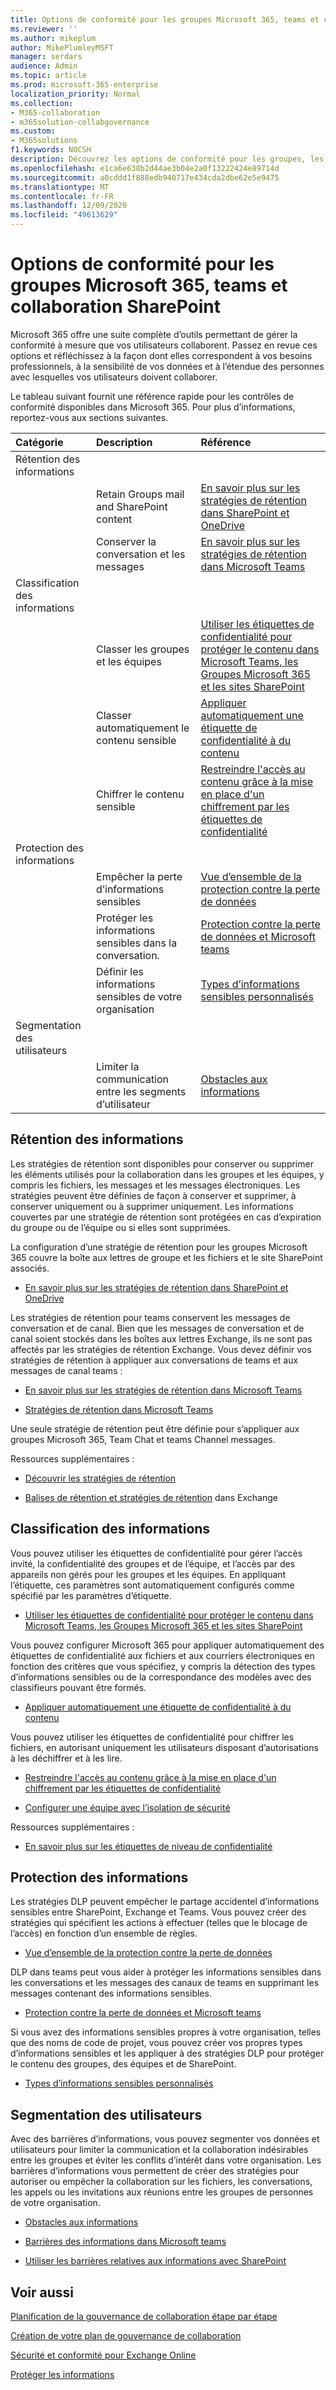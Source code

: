 ```yaml
---
title: Options de conformité pour les groupes Microsoft 365, teams et collaboration SharePoint
ms.reviewer: ''
ms.author: mikeplum
author: MikePlumleyMSFT
manager: serdars
audience: Admin
ms.topic: article
ms.prod: microsoft-365-enterprise
localization_priority: Normal
ms.collection:
- M365-collaboration
- m365solution-collabgovernance
ms.custom:
- M365solutions
f1.keywords: NOCSH
description: Découvrez les options de conformité pour les groupes, les équipes et la collaboration SharePoint de Microsoft 365.
ms.openlocfilehash: e1ca6e638b2d44ae3b04e2a0f13222424e89714d
ms.sourcegitcommit: a0cddd1f888edb940717e434cda2dbe62e5e9475
ms.translationtype: MT
ms.contentlocale: fr-FR
ms.lasthandoff: 12/09/2020
ms.locfileid: "49613629"
---
```

# <a name="compliance-options-for-microsoft-365-groups-teams-and-sharepoint-collaboration"></a>Options de conformité pour les groupes Microsoft 365, teams et collaboration SharePoint

Microsoft 365 offre une suite complète d’outils permettant de gérer la conformité à mesure que vos utilisateurs collaborent. Passez en revue ces options et réfléchissez à la façon dont elles correspondent à vos besoins professionnels, à la sensibilité de vos données et à l’étendue des personnes avec lesquelles vos utilisateurs doivent collaborer.

Le tableau suivant fournit une référence rapide pour les contrôles de conformité disponibles dans Microsoft 365. Pour plus d’informations, reportez-vous aux sections suivantes.

|Catégorie|Description|Référence|
|:-------|:----------|:--------|
|Rétention des informations|||
||Retain Groups mail and SharePoint content|[En savoir plus sur les stratégies de rétention dans SharePoint et OneDrive](https://docs.microsoft.com/microsoft-365/compliance/retention-policies-sharepoint)|
||Conserver la conversation et les messages|[En savoir plus sur les stratégies de rétention dans Microsoft Teams](https://docs.microsoft.com/microsoft-365/compliance/retention-policies-teams)|
|Classification des informations|||
||Classer les groupes et les équipes|[Utiliser les étiquettes de confidentialité pour protéger le contenu dans Microsoft Teams, les Groupes Microsoft 365 et les sites SharePoint](https://docs.microsoft.com/microsoft-365/compliance/sensitivity-labels-teams-groups-sites)|
||Classer automatiquement le contenu sensible|[Appliquer automatiquement une étiquette de confidentialité à du contenu](https://docs.microsoft.com/microsoft-365/compliance/apply-sensitivity-label-automatically)|
||Chiffrer le contenu sensible|[Restreindre l'accès au contenu grâce à la mise en place d'un chiffrement par les étiquettes de confidentialité](https://docs.microsoft.com/microsoft-365/compliance/encryption-sensitivity-labels)|
|Protection des informations|||
||Empêcher la perte d’informations sensibles|[Vue d’ensemble de la protection contre la perte de données](https://docs.microsoft.com/microsoft-365/compliance/data-loss-prevention-policies)|
||Protéger les informations sensibles dans la conversation.|[Protection contre la perte de données et Microsoft teams](https://docs.microsoft.com/microsoft-365/compliance/dlp-microsoft-teams)|
||Définir les informations sensibles de votre organisation|[Types d’informations sensibles personnalisés](https://docs.microsoft.com/microsoft-365/compliance/custom-sensitive-info-types)|
|Segmentation des utilisateurs|||
||Limiter la communication entre les segments d’utilisateur|[Obstacles aux informations](https://docs.microsoft.com/microsoft-365/compliance/information-barriers)|

## <a name="information-retention"></a>Rétention des informations

Les stratégies de rétention sont disponibles pour conserver ou supprimer les éléments utilisés pour la collaboration dans les groupes et les équipes, y compris les fichiers, les messages et les messages électroniques. Les stratégies peuvent être définies de façon à conserver et supprimer, à conserver uniquement ou à supprimer uniquement. Les informations couvertes par une stratégie de rétention sont protégées en cas d’expiration du groupe ou de l’équipe ou si elles sont supprimées.

La configuration d’une stratégie de rétention pour les groupes Microsoft 365 couvre la boîte aux lettres de groupe et les fichiers et le site SharePoint associés.

- [En savoir plus sur les stratégies de rétention dans SharePoint et OneDrive](https://docs.microsoft.com/microsoft-365/compliance/retention-policies-sharepoint)

Les stratégies de rétention pour teams conservent les messages de conversation et de canal. Bien que les messages de conversation et de canal soient stockés dans les boîtes aux lettres Exchange, ils ne sont pas affectés par les stratégies de rétention Exchange. Vous devez définir vos stratégies de rétention à appliquer aux conversations de teams et aux messages de canal teams :

- [En savoir plus sur les stratégies de rétention dans Microsoft Teams](https://docs.microsoft.com/microsoft-365/compliance/retention-policies-teams)

- [Stratégies de rétention dans Microsoft Teams](https://docs.microsoft.com/microsoftteams/retention-policies)

Une seule stratégie de rétention peut être définie pour s’appliquer aux groupes Microsoft 365, Team Chat et teams Channel messages. 

Ressources supplémentaires :

- [Découvrir les stratégies de rétention](https://docs.microsoft.com/microsoft-365/compliance/retention-policies)

- [Balises de rétention et stratégies de rétention](https://docs.microsoft.com/exchange/security-and-compliance/messaging-records-management/retention-tags-and-policies) dans Exchange

## <a name="information-classification"></a>Classification des informations

Vous pouvez utiliser les étiquettes de confidentialité pour gérer l’accès invité, la confidentialité des groupes et de l’équipe, et l’accès par des appareils non gérés pour les groupes et les équipes. En appliquant l’étiquette, ces paramètres sont automatiquement configurés comme spécifié par les paramètres d’étiquette.

- [Utiliser les étiquettes de confidentialité pour protéger le contenu dans Microsoft Teams, les Groupes Microsoft 365 et les sites SharePoint](https://docs.microsoft.com/microsoft-365/compliance/sensitivity-labels-teams-groups-sites)

Vous pouvez configurer Microsoft 365 pour appliquer automatiquement des étiquettes de confidentialité aux fichiers et aux courriers électroniques en fonction des critères que vous spécifiez, y compris la détection des types d’informations sensibles ou de la correspondance des modèles avec des classifieurs pouvant être formés.

- [Appliquer automatiquement une étiquette de confidentialité à du contenu](https://docs.microsoft.com/microsoft-365/compliance/apply-sensitivity-label-automatically)

Vous pouvez utiliser les étiquettes de confidentialité pour chiffrer les fichiers, en autorisant uniquement les utilisateurs disposant d’autorisations à les déchiffrer et à les lire.

- [Restreindre l'accès au contenu grâce à la mise en place d'un chiffrement par les étiquettes de confidentialité](https://docs.microsoft.com/microsoft-365/compliance/encryption-sensitivity-labels)

- [Configurer une équipe avec l’isolation de sécurité](https://docs.microsoft.com/microsoft-365/solutions/secure-teams-security-isolation)

Ressources supplémentaires :

- [En savoir plus sur les étiquettes de niveau de confidentialité](https://docs.microsoft.com/microsoft-365/compliance/sensitivity-labels)


## <a name="information-protection"></a>Protection des informations

Les stratégies DLP peuvent empêcher le partage accidentel d’informations sensibles entre SharePoint, Exchange et Teams. Vous pouvez créer des stratégies qui spécifient les actions à effectuer (telles que le blocage de l’accès) en fonction d’un ensemble de règles.

- [Vue d’ensemble de la protection contre la perte de données](https://docs.microsoft.com/microsoft-365/compliance/data-loss-prevention-policies)

DLP dans teams peut vous aider à protéger les informations sensibles dans les conversations et les messages des canaux de teams en supprimant les messages contenant des informations sensibles.

- [Protection contre la perte de données et Microsoft teams](https://docs.microsoft.com/microsoft-365/compliance/dlp-microsoft-teams)

Si vous avez des informations sensibles propres à votre organisation, telles que des noms de code de projet, vous pouvez créer vos propres types d’informations sensibles et les appliquer à des stratégies DLP pour protéger le contenu des groupes, des équipes et de SharePoint.

- [Types d’informations sensibles personnalisés](https://docs.microsoft.com/microsoft-365/compliance/custom-sensitive-info-types)

## <a name="user-segmentation"></a>Segmentation des utilisateurs

Avec des barrières d’informations, vous pouvez segmenter vos données et utilisateurs pour limiter la communication et la collaboration indésirables entre les groupes et éviter les conflits d’intérêt dans votre organisation. Les barrières d’informations vous permettent de créer des stratégies pour autoriser ou empêcher la collaboration sur les fichiers, les conversations, les appels ou les invitations aux réunions entre les groupes de personnes de votre organisation.

- [Obstacles aux informations](https://docs.microsoft.com/microsoft-365/compliance/information-barriers)

- [Barrières des informations dans Microsoft teams](https://docs.microsoft.com/microsoftteams/information-barriers-in-teams)

- [Utiliser les barrières relatives aux informations avec SharePoint](https://docs.microsoft.com/sharepoint/information-barriers)

## <a name="related-topics"></a>Voir aussi

[Planification de la gouvernance de collaboration étape par étape](collaboration-governance-overview.md#collaboration-governance-planning-step-by-step)

[Création de votre plan de gouvernance de collaboration](collaboration-governance-first.md)

[Sécurité et conformité pour Exchange Online](https://docs.microsoft.com/exchange/security-and-compliance/security-and-compliance)

[Protéger les informations](https://docs.microsoft.com/microsoft-365/compliance/protect-information)
